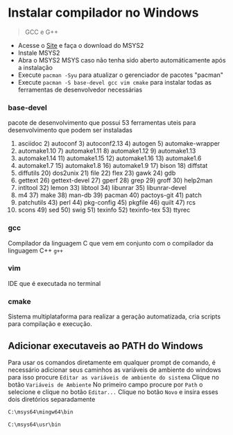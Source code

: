 # Instalar compilador no Windows

> GCC e G++

- Acesse o [Site](https://www.msys2.org/) e faça o download do MSYS2
- Instale MSYS2
- Abra o MSYS2 MSYS caso não tenha sido aberto automáticamente após a instalação
- Execute `pacman -Syu` para atualizar o gerenciador de pacotes "pacman"
- Execute `pacman -S base-devel gcc vim cmake` para instalar todas as ferramentas de desenvolvedor necessárias

### base-devel

pacote de desenvolvimento que possui 53 ferramentas uteis para desenvolvimento que podem ser instaladas

 1) asciidoc  2) autoconf  3) autoconf2.13  4) autogen  5) automake-wrapper
   6) automake1.10  7) automake1.11  8) automake1.12  9) automake1.13
   10) automake1.14  11) automake1.15  12) automake1.16  13) automake1.6
   14) automake1.7  15) automake1.8  16) automake1.9  17) bison  18) diffstat
   19) diffutils  20) dos2unix  21) file  22) flex  23) gawk  24) gdb
   25) gettext  26) gettext-devel  27) gperf  28) grep  29) groff  30) help2man
   31) intltool  32) lemon  33) libtool  34) libunrar  35) libunrar-devel
   36) m4  37) make  38) man-db  39) pacman  40) pactoys-git  41) patch
   42) patchutils  43) perl  44) pkg-config  45) pkgfile  46) quilt  47) rcs
   48) scons  49) sed  50) swig  51) texinfo  52) texinfo-tex  53) ttyrec

### gcc

Compilador da linguagem C que vem em conjunto com o compilador da linguagem C++ `g++`

### vim

IDE que é executada no terminal

### cmake

Sistema multiplataforma para realizar a geração automatizada, cria scripts para compilação e execução.

## Adicionar executaveis ao PATH do Windows
Para usar os comandos diretamente em qualquer prompt de comando, é necessário adicionar seus caminhos as variáveis de ambiente do windows para isso procure `Editar as variáveis de ambiente do sistema` 
Clique no botão `Variáveis de Ambiente`
No primeiro campo procure por `Path` o selecione e clique no botão `Editar...`
Clique no botão `Novo` e insira esses dois diretórios separadamente

```bash
C:\msys64\mingw64\bin
```
```bash
C:\msys64\usr\bin
```